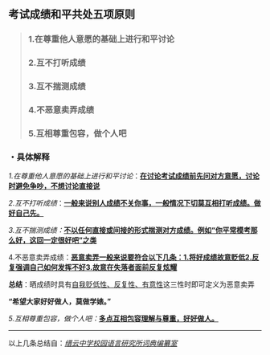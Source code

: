 ## 考试成绩和平共处五项原则

> ### 1.在尊重他人意愿的基础上进行和平讨论
>
> ### 2.互不打听成绩
>
> ### 3.互不揣测成绩
>
> ### 4.不恶意卖弄成绩
>
> ### 5.互相尊重包容，做个人吧

### **・具体解释**

*1.在尊重他人意愿的基础上进行和平讨论*：**<u>在讨论考试成绩前先问对方意愿，讨论时避免争吵，不想讨论直接说</u>**

*2.互不打听成绩*：**<u>一般来说别人成绩不关你事，一般情况下切莫互相打听成绩。做好自己先。</u>**

*3.互不揣测成绩：*<u>**不以任何直接或间接的形式揣测对方成绩。例如“你平常模考那么好，这回一定很好吧”之类**</u>

4.不恶意卖弄成绩：**<u>恶意卖弄一般来说要符合以下几条：1.将好成绩故意贬低2.反复强调自己如何发挥不好3.故意在失落者面前反复炫耀</u>** 

**总结**：晒成绩时具有<u>自我贬低性、反复性、有意性</u>这三性时即可定义为恶意卖弄

**“希望大家好好做人，莫做学婊。”**

*5.互相尊重包容，做个人吧：*<u>**多点互相包容理解与尊重，好好做人。**</u>

------

以上几条总结自：*<u>缙云中学校园语言研究所词典编纂室</u>*

